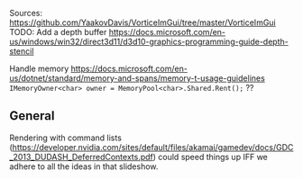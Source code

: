 Sources: https://github.com/YaakovDavis/VorticeImGui/tree/master/VorticeImGui
TODO:
Add a depth buffer 
    https://docs.microsoft.com/en-us/windows/win32/direct3d11/d3d10-graphics-programming-guide-depth-stencil

Handle memory
    https://docs.microsoft.com/en-us/dotnet/standard/memory-and-spans/memory-t-usage-guidelines
    `IMemoryOwner<char> owner = MemoryPool<char>.Shared.Rent();` ?? 


## General

Rendering with command lists (https://developer.nvidia.com/sites/default/files/akamai/gamedev/docs/GDC_2013_DUDASH_DeferredContexts.pdf)
could speed things up IFF we adhere to all the ideas in that slideshow.